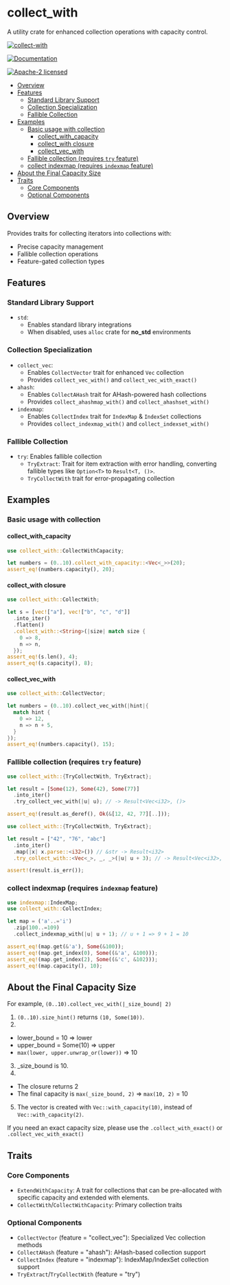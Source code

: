 # collect_with

A utility crate for enhanced collection operations with capacity control.

[![collect-with](https://img.shields.io/crates/v/collect-with?label=collect-with)](https://crates.io/crates/collect-with)

[![Documentation](https://docs.rs/collect-with/badge.svg)](https://docs.rs/collect-with)

[![Apache-2 licensed](https://img.shields.io/crates/l/collect-with.svg)](./License)

- [Overview](#overview)
- [Features](#features)
  - [Standard Library Support](#standard-library-support)
  - [Collection Specialization](#collection-specialization)
  - [Fallible Collection](#fallible-collection)
- [Examples](#examples)
  - [Basic usage with collection](#basic-usage-with-collection)
    - [collect\_with\_capacity](#collect_with_capacity)
    - [collect\_with closure](#collect_with-closure)
    - [collect\_vec\_with](#collect_vec_with)
  - [Fallible collection (requires `try` feature)](#fallible-collection-requires-try-feature)
  - [collect indexmap (requires `indexmap` feature)](#collect-indexmap-requires-indexmap-feature)
- [About the Final Capacity Size](#about-the-final-capacity-size)
- [Traits](#traits)
  - [Core Components](#core-components)
  - [Optional Components](#optional-components)

## Overview

Provides traits for collecting iterators into collections with:

- Precise capacity management
- Fallible collection operations
- Feature-gated collection types

## Features

### Standard Library Support

- `std`:
  - Enables standard library integrations
  - When disabled, uses `alloc` crate for **no_std** environments

### Collection Specialization

- `collect_vec`:
  - Enables `CollectVector` trait for enhanced `Vec` collection
  - Provides `collect_vec_with()` and `collect_vec_with_exact()`
- `ahash`:
  - Enables `CollectAHash` trait for AHash-powered hash collections
  - Provides `collect_ahashmap_with()` and `collect_ahashset_with()`
- `indexmap`:
  - Enables `CollectIndex` trait for `IndexMap` & `IndexSet` collections
  - Provides `collect_indexmap_with()` and `collect_indexset_with()`

### Fallible Collection

- `try`: Enables fallible collection
  - `TryExtract`: Trait for item extraction with error handling,
    converting fallible types like `Option<T>` to `Result<T, ()>`.
  - `TryCollectWith` trait for error-propagating collection

## Examples

### Basic usage with collection

#### collect_with_capacity

```rust
use collect_with::CollectWithCapacity;

let numbers = (0..10).collect_with_capacity::<Vec<_>>(20);
assert_eq!(numbers.capacity(), 20);
```

#### collect_with closure

```rust
use collect_with::CollectWith;

let s = [vec!["a"], vec!["b", "c", "d"]]
  .into_iter()
  .flatten()
  .collect_with::<String>(|size| match size {
    0 => 8,
    n => n,
  });
assert_eq!(s.len(), 4);
assert_eq!(s.capacity(), 8);
```

#### collect_vec_with

```rust
use collect_with::CollectVector;

let numbers = (0..10).collect_vec_with(|hint|{
  match hint {
    0 => 12,
    n => n + 5,
  }
});
assert_eq!(numbers.capacity(), 15);
```

### Fallible collection (requires `try` feature)

```rust
use collect_with::{TryCollectWith, TryExtract};

let result = [Some(12), Some(42), Some(77)]
  .into_iter()
  .try_collect_vec_with(|u| u); // -> Result<Vec<i32>, ()>

assert_eq!(result.as_deref(), Ok(&[12, 42, 77][..]));
```

```rust
use collect_with::{TryCollectWith, TryExtract};

let result = ["42", "76", "abc"]
  .into_iter()
  .map(|x| x.parse::<i32>()) // &str -> Result<i32>
  .try_collect_with::<Vec<_>, _, _>(|u| u + 3); // -> Result<Vec<i32>, ParseIntError>

assert!(result.is_err());
```

### collect indexmap (requires `indexmap` feature)

```rust
use indexmap::IndexMap;
use collect_with::CollectIndex;

let map = ('a'..='i')
  .zip(100..=109)
  .collect_indexmap_with(|u| u + 1); // u + 1 => 9 + 1 = 10

assert_eq!(map.get(&'a'), Some(&100));
assert_eq!(map.get_index(0), Some((&'a', &100)));
assert_eq!(map.get_index(2), Some((&'c', &102)));
assert_eq!(map.capacity(), 10);
```

## About the Final Capacity Size

For example, `(0..10).collect_vec_with(|_size_bound| 2)`

1. `(0..10).size_hint()` returns `(10, Some(10))`.
2.

- lower_bound = 10 => lower
- upper_bound = Some(10) => upper
- `max(lower, upper.unwrap_or(lower))` => 10

3. _size_bound is 10.
4.

- The closure returns 2
- The final capacity is `max(_size_bound, 2)` => `max(10, 2)` = 10

5. The vector is created with `Vec::with_capacity(10)`, instead of `Vec::with_capacity(2)`.

If you need an exact capacity size, please use the `.collect_with_exact()` or `.collect_vec_with_exact()`

## Traits

### Core Components

- `ExtendWithCapacity`: A trait for collections that can be pre-allocated with specific capacity and extended with elements.
- `CollectWith`/`CollectWithCapacity`: Primary collection traits

### Optional Components

- `CollectVector` (feature = "collect_vec"): Specialized Vec collection methods
- `CollectAHash` (feature = "ahash"): AHash-based collection support
- `CollectIndex` (feature = "indexmap"): IndexMap/IndexSet collection support
- `TryExtract`/`TryCollectWith` (feature = "try")
